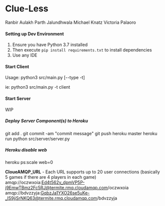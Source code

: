 # Clue-Less

Ranbir Aulakh 
Parth Jalundhwala 
Michael Knatz 
Victoria Palaoro 

#### Setting up Dev Environment
1. Ensure you have Python 3.7 installed
2. Then execute `pip install requirements.txt` to install dependencies
3. Use any IDE

#### Start Client
Usage: python3 src/main.py [--type -t] <type>

ie:
    python3 src/main.py -t client

#### Start Server
WIP

##### Deploy Server Component(s) to Heroku
git add .
git commit -am "commit message"
git push heroku master
heroku run python src/server/server.py


##### Heroku disable web
heroku ps:scale web=0 

**CloueAMQP_URL** - Each URL supports up to 20 user connections (basically 5 games if there are 4 players in each game)
amqp://oczwxoia:Ed4t562v_dpmVP5P-j9EmwTBmz2Fc5RJ@termite.rmq.cloudamqp.com/oczwxoia
amqp://bdvzzyja:GqbzJa1YXO26se5uKe-_lS9jiSrNKQ63@termite.rmq.cloudamqp.com/bdvzzyja
